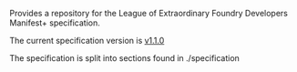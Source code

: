 Provides a repository for the League of Extraordinary Foundry Developers Manifest+ specification. 

The current specification version is [v1.1.0](ManifestPlus.md)

The specification is split into sections found in ./specification

